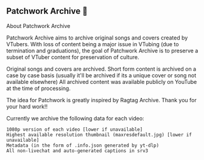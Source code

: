 ## Patchwork Archive 👋
About Patchwork Archive

Patchwork Archive aims to archive original songs and covers created by VTubers.
With loss of content being a major issue in VTubing (due to termination and graduations), the goal
of Patchwork Archive is to preserve a subset of VTuber content for preservation of culture.

Original songs and covers are archived. Short form content is archived on a case by
case basis (usually it'll be archived if its a unique cover or song not available elsewhere)
All archived content was available publicly on YouTube at the time of processing.

The idea for Patchwork is greatly inspired by Ragtag Archive. Thank you for your hard work!!

Currently we archive the following data for each video:

    1080p version of each video [lower if unavailable]
    Highest available resolution thumbnail (maxresdefault.jpg) [lower if unavailable]
    Metadata (in the form of .info.json generated by yt-dlp)
    All non-livechat and auto-generated captions in srv3
